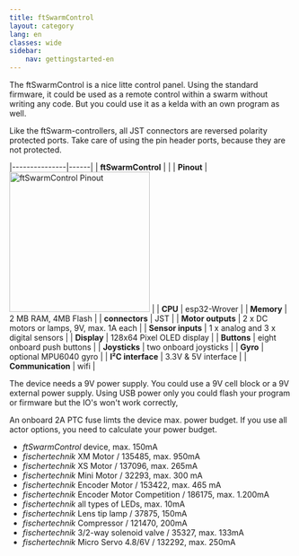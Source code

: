 ```yaml
---
title: ftSwarmControl
layout: category
lang: en
classes: wide
sidebar:
    nav: gettingstarted-en
---
```


The ftSwarmControl is a nice litte control panel. Using the standard firmware, it could be used as a remote control within a swarm without writing any code. But you could use it as a kelda with an own program as well. 

Like the ftSwarm-controllers, all JST connectors are reversed polarity protected ports. Take care of using the pin header ports, because they are not protected.

|---------------|------|
| **ftSwarmControl** | | 
| **Pinout**    | <img alt="ftSwarmControl Pinout" src="/assets/img/ftSwarmControlPinout.png" width="250">  |
| **CPU**           | esp32-Wrover                               | 
| **Memory**        | 2 MB RAM, 4MB Flash                        | 
| **connectors**    | JST                                        | 
| **Motor outputs** | 2 x DC motors or lamps, 9V, max. 1A each   | 
| **Sensor inputs** | 1 x analog and 3 x digital sensors         | 
| **Display**       | 128x64 Pixel OLED display |
| **Buttons**       | eight onboard push buttons |
| **Joysticks**     | two onboard joysticks |
| **Gyro**          | optional MPU6040 gyro |
| **I²C interface** | 3.3V & 5V interface |
| **Communication** | wifi |

The device needs a 9V power supply. You could use a 9V cell block or a 9V external power supply. Using USB power only you could flash your program or firmware but the IO's won't work correctly,

An onboard 2A PTC fuse limts the device max. power budget. If you use all actor options, you need to calculate your power budget.

- *ftSwarmControl* device, max. 150mA
- *fischertechnik* XM Motor / 135485, max. 950mA
- *fischertechnik* XS Motor / 137096, max. 265mA
- *fischertechnik* Mini Motor / 32293, max. 300 mA
- *fischertechnik* Encoder Motor / 153422, max. 465 mA
- *fischertechnik* Encoder Motor Competition / 186175, max. 1.200mA
- *fischertechnik* all types of LEDs, max. 10mA
- *fischertechnik* Lens tip lamp / 37875, 150mA
- *fischertechnik* Compressor / 121470, 200mA
- *fischertechnik* 3/2-way solenoid valve / 35327, max. 133mA
- *fischertechnik* Micro Servo 4.8/6V / 132292, max. 250mA
